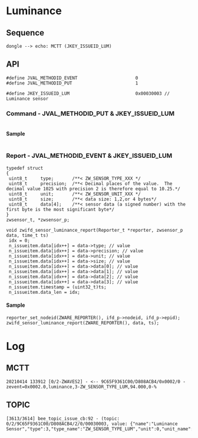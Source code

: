 # Luminance
## Sequence

   ```sequence
   dongle --> echo: MCTT (JKEY_ISSUEID_LUM)
   ```

## API
   ```
#define JVAL_METHODID_EVENT                      0
#define JVAL_METHODID_PUT                        1

#define JKEY_ISSUEID_LUM                         0x00030003 // Luminance sensor
   ```
### Command - JVAL_METHODID_PUT & JKEY_ISSUEID_LUM
   ```

   ```
#### Sample
   ```

   ```
### Report - JVAL_METHODID_EVENT & JKEY_ISSUEID_LUM
   ```
typedef struct
{
	uint8_t     type;		/**< ZW_SENSOR_TYPE_XXX */
	uint8_t     precision;  /**< Decimal places of the value.  The decimal value 1025 with precision 2 is therefore equal to 10.25.*/
	uint8_t     unit;	    /**< ZW_SENSOR_UNIT_XXX */
	uint8_t     size;	    /**< data size: 1,2,or 4 bytes*/
	uint8_t     data[4];	/**< sensor data (a signed number) with the first byte is the most significant byte*/
}
zwsensor_t, *zwsensor_p;

void zwifd_sensor_luminance_report(Reporter_t *reporter, zwsensor_p data, time_t ts)
	idx = 0;
	n_issueitem.data[idx++] = data->type; // value
	n_issueitem.data[idx++] = data->precision; // value
	n_issueitem.data[idx++] = data->unit; // value
	n_issueitem.data[idx++] = data->size; // value
	n_issueitem.data[idx++] = data->data[0]; // value
	n_issueitem.data[idx++] = data->data[1]; // value
	n_issueitem.data[idx++] = data->data[2]; // value
	n_issueitem.data[idx++] = data->data[3]; // value
	n_issueitem.timestamp = (uint32_t)ts;
	n_issueitem.data_len = idx;
   ```
#### Sample
   ```
reporter_set_nodeid(ZWARE_REPORTER(), ifd_p->nodeid, ifd_p->epid);
zwifd_sensor_luminance_report(ZWARE_REPORTER(), data, ts);
   ```

# Log
## MCTT
   ```
20210414 133912 [0/2-ZWAVES2] - <-- 9C65F9361C00/D808ACB4/0x0002/0 - zevent=0x0002.0,luminance,3-ZW_SENSOR_TYPE_LUM,94.000,0-%
   ```

## TOPIC
   ```
[3613/3614] bee_topic_issue_cb:92 - (topic: 0/2/9C65F9361C00/D808ACB4/2/0/00030003, value: {"name":"Luminance Sensor","type":3,"type_name":"ZW_SENSOR_TYPE_LUM","unit":0,"unit_name":"%","value":94.0})
   ```
